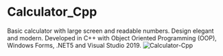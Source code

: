 # Calculator_Cpp
 Basic calculator with large screen and readable numbers. Design elegant and modern.
Developed in C++ with Object Oriented Programming (OOP), Windows Forms, .NET5 and Visual Studio 2019. 
![Calculator-Cpp](https://user-images.githubusercontent.com/84969586/123711559-943a9e00-d868-11eb-8fc2-59ec315cdeda.png)
